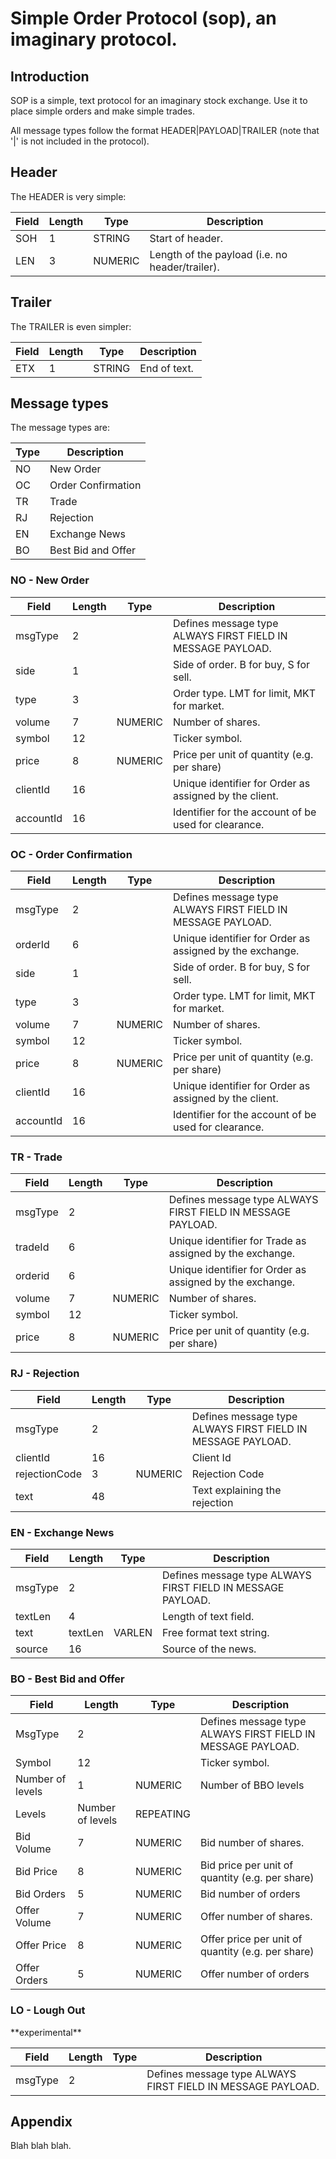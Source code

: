 Simple Order Protocol (sop), an imaginary protocol.
===================================================

Introduction
------------

SOP is a simple, text protocol for an imaginary stock exchange. Use it to place simple orders and make simple trades.

All message types follow the format HEADER|PAYLOAD|TRAILER (note that '|' is not included in the protocol).

Header
------

The HEADER is very simple:

| Field | Length | Type    | Description                                     |
|-------|--------|---------|-------------------------------------------------|
| SOH   | 1      | STRING  | Start of header.                                |
| LEN   | 3      | NUMERIC | Length of the payload (i.e. no header/trailer). |

Trailer
-------

The TRAILER is even simpler:

| Field | Length | Type   | Description  |
|-------|--------|--------|--------------|
| ETX   | 1      | STRING | End of text. |

Message types
-------------

The message types are:

| Type | Description        |
|------|--------------------|
| NO   | New Order          |
| OC   | Order Confirmation |
| TR   | Trade              |
| RJ   | Rejection          |
| EN   | Exchange News      |
| BO   | Best Bid and Offer |

### NO - New Order

| Field     | Length | Type    | Description                                                 |
|-----------|--------|---------|-------------------------------------------------------------|
| msgType   | 2      |         | Defines message type ALWAYS FIRST FIELD IN MESSAGE PAYLOAD. |
| side      | 1      |         | Side of order. B for buy, S for sell.                       |
| type      | 3      |         | Order type. LMT for limit, MKT for market.                  |
| volume    | 7      | NUMERIC | Number of shares.                                           |
| symbol    | 12     |         | Ticker symbol.                                              |
| price     | 8      | NUMERIC | Price per unit of quantity (e.g. per share)                 |
| clientId  | 16     |         | Unique identifier for Order as assigned by the client.      |
| accountId | 16     |         | Identifier for the account of be used for clearance.        |

### OC - Order Confirmation

| Field     | Length | Type    | Description                                                 |
|-----------|--------|---------|-------------------------------------------------------------|
| msgType   | 2      |         | Defines message type ALWAYS FIRST FIELD IN MESSAGE PAYLOAD. |
| orderId   | 6      |         | Unique identifier for Order as assigned by the exchange.    |
| side      | 1      |         | Side of order. B for buy, S for sell.                       |
| type      | 3      |         | Order type. LMT for limit, MKT for market.                  |
| volume    | 7      | NUMERIC | Number of shares.                                           |
| symbol    | 12     |         | Ticker symbol.                                              |
| price     | 8      | NUMERIC | Price per unit of quantity (e.g. per share)                 |
| clientId  | 16     |         | Unique identifier for Order as assigned by the client.      |
| accountId | 16     |         | Identifier for the account of be used for clearance.        |

### TR - Trade

| Field   | Length | Type    | Description                                                 |
|---------|--------|---------|-------------------------------------------------------------|
| msgType | 2      |         | Defines message type ALWAYS FIRST FIELD IN MESSAGE PAYLOAD. |
| tradeId | 6      |         | Unique identifier for Trade as assigned by the exchange.    |
| orderid | 6      |         | Unique identifier for Order as assigned by the exchange.    |
| volume  | 7      | NUMERIC | Number of shares.                                           |
| symbol  | 12     |         | Ticker symbol.                                              |
| price   | 8      | NUMERIC | Price per unit of quantity (e.g. per share)                 |

### RJ - Rejection

| Field         | Length | Type    | Description                                                 |
|---------------|--------|---------|-------------------------------------------------------------|
| msgType       | 2      |         | Defines message type ALWAYS FIRST FIELD IN MESSAGE PAYLOAD. |
| clientId      | 16     |         | Client Id                                                   |
| rejectionCode | 3      | NUMERIC | Rejection Code                                              |
| text          | 48     |         | Text explaining the rejection                               |

### EN - Exchange News

| Field   | Length  | Type   | Description                                                 |
|---------|---------|--------|-------------------------------------------------------------|
| msgType | 2       |        | Defines message type ALWAYS FIRST FIELD IN MESSAGE PAYLOAD. |
| textLen | 4       |        | Length of text field.                                       |
| text    | textLen | VARLEN | Free format text string.                                    |
| source  | 16      |        | Source of the news.                                         |

### BO - Best Bid and Offer

| Field            | Length           | Type      | Description                                                 |
|------------------|------------------|-----------|-------------------------------------------------------------|
| MsgType          | 2                |           | Defines message type ALWAYS FIRST FIELD IN MESSAGE PAYLOAD. |
| Symbol           | 12               |           | Ticker symbol.                                              |
| Number of levels | 1                | NUMERIC   | Number of BBO levels                                        |
| Levels           | Number of levels | REPEATING |                                                             |
| Bid Volume       | 7                | NUMERIC   | Bid number of shares.                                       |
| Bid Price        | 8                | NUMERIC   | Bid price per unit of quantity (e.g. per share)             |
| Bid Orders       | 5                | NUMERIC   | Bid number of orders                                        |
| Offer Volume     | 7                | NUMERIC   | Offer number of shares.                                     |
| Offer Price      | 8                | NUMERIC   | Offer price per unit of quantity (e.g. per share)           |
| Offer Orders     | 5                | NUMERIC   | Offer number of orders                                      |

### LO - Lough Out

\*\*experimental\*\*

| Field   | Length | Type | Description                                                 |
|---------|--------|------|-------------------------------------------------------------|
| msgType | 2      |      | Defines message type ALWAYS FIRST FIELD IN MESSAGE PAYLOAD. |

Appendix
--------

Blah blah blah.
